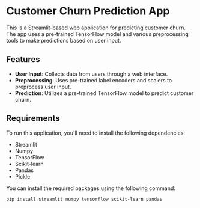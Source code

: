 # Customer Churn Prediction App

This is a Streamlit-based web application for predicting customer churn. The app uses a pre-trained TensorFlow model and various preprocessing tools to make predictions based on user input.

## Features

- **User Input**: Collects data from users through a web interface.
- **Preprocessing**: Uses pre-trained label encoders and scalers to preprocess user input.
- **Prediction**: Utilizes a pre-trained TensorFlow model to predict customer churn.

## Requirements

To run this application, you'll need to install the following dependencies:

- Streamlit
- Numpy
- TensorFlow
- Scikit-learn
- Pandas
- Pickle

You can install the required packages using the following command:

```bash
pip install streamlit numpy tensorflow scikit-learn pandas
```
